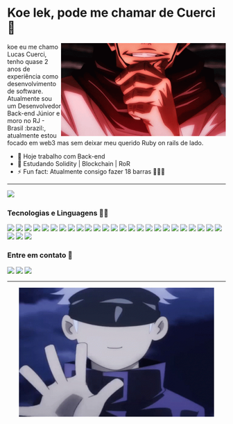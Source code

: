 # Koe lek, pode me chamar de Cuerci 🤙

<img hight="300" width="380" align="right" alt="GIF" src="https://github.com/MohamedCuerci/MohamedCuerci/blob/main/assets/jujutsu-kaisen.gif">  

<p>
  koe eu me chamo Lucas Cuerci, tenho quase 2 anos de experiência como desenvolvimento de software. 
  Atualmente sou um Desenvolvedor Back-end Júnior e moro no RJ - Brasil :brazil:, atualmente estou focado em web3 mas sem deixar meu querido Ruby on rails de lado. 
</p>

- 🔭 Hoje trabalho com Back-end 
- 🌱 Estudando Solidity | Blockchain | RoR 
- ⚡ Fun fact: Atualmente consigo fazer 18 barras 🏋️‍♂️:muscle:

<hr>

<img height="220em" src="https://github-readme-stats.vercel.app/api/top-langs/?username=mohamedcuerci&layout=compact&langs_count=7&theme=dark"/>

### Tecnologias e Linguagens :man_technologist:

<img src="https://img.shields.io/badge/Linux_Mint-87CF3E?style=for-the-badge&logo=linux-mint&logoColor=white" target="_blank"> <img src="https://img.shields.io/badge/Windows-0078D6?style=for-the-badge&logo=windows&logoColor=white" target="_blank">
<img src="https://img.shields.io/badge/Ruby-CC342D?style=for-the-badge&logo=ruby&logoColor=white" target="_blank">
<img src="https://img.shields.io/badge/Ruby_on_Rails-CC0000?style=for-the-badge&logo=ruby-on-rails&logoColor=white" target="_blank">
<img src="https://img.shields.io/badge/Python-3776AB?style=for-the-badge&logo=python&logoColor=white" target="_blank">
<img src="https://img.shields.io/badge/HTML5-E34F26?style=for-the-badge&logo=html5&logoColor=white" target="_blank">
<img src="https://img.shields.io/badge/CSS3-1572B6?style=for-the-badge&logo=css3&logoColor=white" target="_blank">
<img src="https://img.shields.io/badge/JavaScript-F7DF1E?style=for-the-badge&logo=javascript&logoColor=black" target="_blank">
<img src="https://img.shields.io/badge/Node.js-43853D?style=for-the-badge&logo=node.js&logoColor=white" target="_blank">
<img src="https://img.shields.io/badge/GIT-E44C30?style=for-the-badge&logo=git&logoColor=white" target="_blank">
<img src="https://img.shields.io/badge/Bootstrap-563D7C?style=for-the-badge&logo=bootstrap&logoColor=white" target="_blank">
<img src="https://img.shields.io/badge/PostgreSQL-316192?style=for-the-badge&logo=postgresql&logoColor=white" target="_blank">
<img src="https://img.shields.io/badge/SQLite-07405E?style=for-the-badge&logo=sqlite&logoColor=white" target="_blank">
<img src="https://img.shields.io/badge/MySQL-005C84?style=for-the-badge&logo=mysql&logoColor=white" target="_blank">
<img src="https://img.shields.io/badge/redis-%23DD0031.svg?&style=for-the-badge&logo=redis&logoColor=white" target="_blank">
<img src="https://img.shields.io/badge/Netlify-00C7B7?style=for-the-badge&logo=netlify&logoColor=white" target="_blank">
<img src="https://img.shields.io/badge/Heroku-430098?style=for-the-badge&logo=heroku&logoColor=white" target="_blank">
<img src="https://img.shields.io/badge/Ethereum-3C3C3D?style=for-the-badge&logo=Ethereum&logoColor=white" target="_blank">
<img src="https://img.shields.io/badge/Binance-FCD535?style=for-the-badge&logo=binance&logoColor=white" target="_blank">
<img src="https://img.shields.io/badge/Coursera-0056D2?style=for-the-badge&logo=Coursera&logoColor=white" target="_blank">
<img src="https://img.shields.io/badge/Udemy-EC5252?style=for-the-badge&logo=Udemy&logoColor=white" target="_blank">
<img src="https://img.shields.io/badge/Codewars-B1361E?style=for-the-badge&logo=Codewars&logoColor=white" target="_blank">
<img src="https://img.shields.io/badge/freecodecamp-27273D?style=for-the-badge&logo=freecodecamp&logoColor=white" target="_blank">
<img src="https://img.shields.io/badge/Duolingo-58CC02?style=for-the-badge&logo=Duolingo&logoColor=white" target="_blank">
<img src="https://img.shields.io/badge/Coursera-0056D2?style=for-the-badge&logo=Coursera&logoColor=white" target="_blank">
<img src="https://img.shields.io/badge/Exercism-009CAB?style=for-the-badge&logo=exercism&logoColor=white" target="_blank">
<img src="https://img.shields.io/badge/Visual_Studio_Code-0078D4?style=for-the-badge&logo=visual%20studio%20code&logoColor=white" target="_blank">
<img src="https://img.shields.io/badge/Trello-0052CC?style=for-the-badge&logo=trello&logoColor=white" target="_blank">


<div>
  <!--![Snake animation](https://github.com/MohamedCuerci/MohamedCuerci/blob/output/github-contribution-grid-snake.svg)-->
</div>

### Entre em contato :speech_balloon:

<div>
  <a href="https://www.linkedin.com/in/lucas-cuerci/" target="_blank"><img src="https://img.shields.io/badge/-LinkedIn-%230077B5?style=for-the-badge&logo=linkedin&logoColor=white" target="_blank"></a>
  <a href="https://wa.me/+5521981957557" target="_blank"><img src="https://img.shields.io/badge/WhatsApp-25D366?style=for-the-badge&logo=whatsapp&logoColor=white" target="_blank"></a>
  <a href = "mailto:lucas.cuerci25@gmail.com"><img src="https://img.shields.io/badge/-Gmail-%23333?style=for-the-badge&logo=gmail&logoColor=white" target="_blank"></a>
</div>

<hr>

<div align="center">
  <img hight="320" width="450" align="center" alt="GIF" src="https://github.com/MohamedCuerci/MohamedCuerci/blob/main/assets/gojo-satoru-jujutsu-kaisen.gif">
</div>
